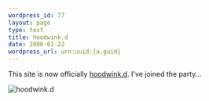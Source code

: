 ```yaml
--- 
wordpress_id: 77
layout: page
type: text
title: hoodwink.d
date: 2006-01-22  
wordpress_url: urn:uuid:{a.guid}
---
```

<p>This site is now officially <a href="http://hoodwinkd.hobix.com/" title="It's the hoodwink.d information booth">hoodwink.d</a>.  I've joined the party...</p>

<p><img src="http://kurt.karmalab.org/files/hoodwink1.jpg" alt="hoodwink.d" title="hoodwink.d"/></p>
